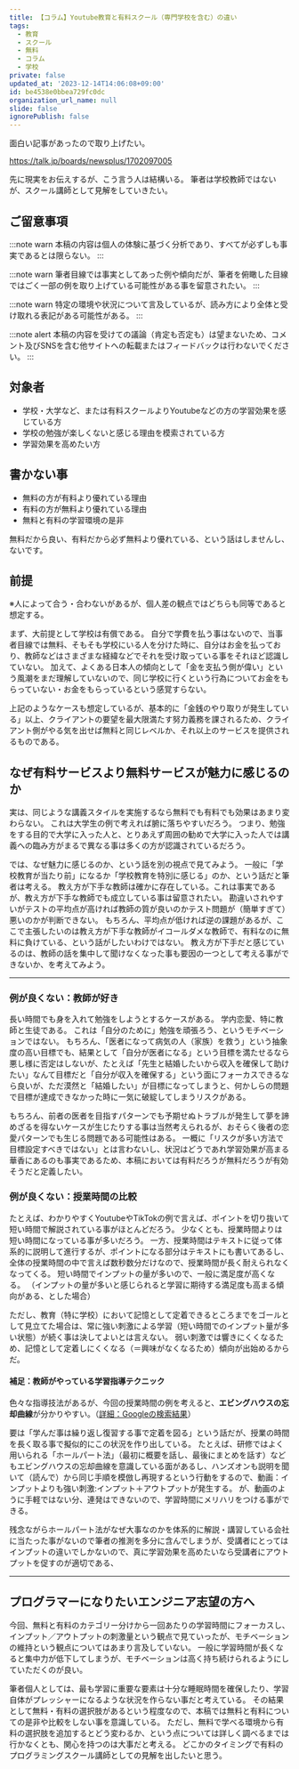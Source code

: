 ```yaml
---
title: 【コラム】Youtube教育と有料スクール（専門学校を含む）の違い
tags:
  - 教育
  - スクール
  - 無料
  - コラム
  - 学校
private: false
updated_at: '2023-12-14T14:06:08+09:00'
id: be4538e0bbea729fc0dc
organization_url_name: null
slide: false
ignorePublish: false
---
```

面白い記事があったので取り上げたい。

https://talk.jp/boards/newsplus/1702097005

先に現実をお伝えするが、こう言う人は結構いる。
筆者は学校教師ではないが、スクール講師として見解をしていきたい。

## ご留意事項
:::note warn
本稿の内容は個人の体験に基づく分析であり、すべてが必ずしも事実であるとは限らない。
:::

:::note warn
筆者目線では事実としてあった例や傾向だが、筆者を俯瞰した目線ではごく一部の例を取り上げている可能性がある事を留意されたい。
:::

:::note warn
特定の環境や状況について言及しているが、読み方により全体と受け取れる表記がある可能性がある。
:::

:::note alert
本稿の内容を受けての議論（肯定も否定も）は望まないため、コメント及びSNSを含む他サイトへの転載またはフィードバックは行わないでください。
:::

## 対象者
- 学校・大学など、または有料スクールよりYoutubeなどの方の学習効果を感じている方
- 学校の勉強が楽しくないと感じる理由を模索されている方
- 学習効果を高めたい方

## 書かない事
- 無料の方が有料より優れている理由
- 有料の方が無料より優れている理由
- 無料と有料の学習環境の是非

無料だから良い、有料だから必ず無料より優れている、という話はしませんし、ないです。

## 前提
※人によって合う・合わないがあるが、個人差の観点ではどちらも同等であると想定する。

まず、大前提として学校は有償である。
自分で学費を払う事はないので、当事者目線では無料、そもそも学校にいる人を分けた時に、自分はお金を払っており、教師などはさまざまな経緯などでそれを受け取っている事をそれほど認識していない。
加えて、よくある日本人の傾向として「金を支払う側が偉い」という風潮をまだ理解していないので、同じ学校に行くという行為についてお金をもらっていない・お金をもらっているという感覚すらない。

上記のようなケースも想定しているが、基本的に「金銭のやり取りが発生している」以上、クライアントの要望を最大限満たす努力義務を課されるため、クライアント側がやる気を出せば無料と同じレベルか、それ以上のサービスを提供されるものである。

## なぜ有料サービスより無料サービスが魅力に感じるのか
実は、同じような講義スタイルを実施するなら無料でも有料でも効果はあまり変わらない。
これは大学生の例で考えれば腑に落ちやすいだろう。
つまり、勉強をする目的で大学に入った人と、とりあえず周囲の勧めで大学に入った人では講義への臨み方がまるで異なる事は多くの方が認識されているだろう。

では、なぜ魅力に感じるのか、という話を別の視点で見てみよう。
一般に「学校教育が当たり前」になるか「学校教育を特別に感じる」のか、という話だと筆者は考える。
教え方が下手な教師は確かに存在している。これは事実であるが、教え方が下手な教師でも成立している事は留意されたい。
勘違いされやすいがテストの平均点が高ければ教師の質が良いのかテスト問題が（簡単すぎて）悪いのかが判断できない。
もちろん、平均点が低ければ逆の課題があるが、ここで主張したいのは教え方が下手な教師がイコールダメな教師で、有料なのに無料に負けている、という話がしたいわけではない。
教え方が下手だと感じているのは、教師の話を集中して聞けなくなった事も要因の一つとして考える事ができないか、を考えてみよう。

---

### 例が良くない：教師が好き
長い時間でも身を入れて勉強をしようとするケースがある。
学内恋愛、特に教師と生徒である。
これは「自分のために」勉強を頑張ろう、というモチベーションではない。
もちろん、「医者になって病気の人（家族）を救う」という抽象度の高い目標でも、結果として「自分が医者になる」という目標を満たせるなら悪し様に否定はしないが、たとえば「先生と結婚したいから収入を確保して助けたい」なんて目標だと「自分が収入を確保する」という面にフォーカスできるなら良いが、ただ漠然と「結婚したい」が目標になってしまうと、何かしらの問題で目標が達成できなかった時に一気に破綻してしまうリスクがある。

もちろん、前者の医者を目指すパターンでも予期せぬトラブルが発生して夢を諦めざるを得ないケースが生じたりする事は当然考えられるが、おそらく後者の恋愛パターンでも生じる問題である可能性はある。
一概に「リスクが多い方法で目標設定すべきではない」とは言わないし、状況はどうであれ学習効果が高まる華香にあるのも事実であるため、本稿においては有料だろうが無料だろうが有効そうだと定義したい。

### 例が良くない：授業時間の比較
たとえば、わかりやすくYoutubeやTikTokの例で言えば、ポイントを切り抜いて短い時間で解説されている事がほとんどだろう。
少なくとも、授業時間よりは短い時間になっている事が多いだろう。
一方、授業時間はテキストに従って体系的に説明して進行するが、ポイントになる部分はテキストにも書いてあるし、全体の授業時間の中で言えば数秒数分だけなので、授業時間が長く耐えられなくなってくる。
短い時間でインプットの量が多いので、一般に満足度が高くなる。
（インプットの量が多いと感じられると学習に期待する満足度も高まる傾向がある、とした場合）

ただし、教育（特に学校）において記憶として定着できるところまでをゴールとして見立てた場合は、常に強い刺激による学習（短い時間でのインプット量が多い状態）が続く事は決してよいとは言えない。
弱い刺激では響きにくくなるため、記憶として定着しにくくなる（＝興味がなくなるため）傾向が出始めるからだ。

#### 補足：教師がやっている学習指導テクニック
色々な指導技法があるが、今回の授業時間の例を考えると、**エビングハウスの忘却曲線**が分かりやすい。（[詳細：Googleの検索結果](https://www.google.co.jp/search?q=%E3%82%A8%E3%83%93%E3%83%B3%E3%82%B0%E3%83%8F%E3%82%A6%E3%82%B9%E3%81%AE%E5%BF%98%E5%8D%B4%E6%9B%B2%E7%B7%9A)）

要は「学んだ事は繰り返し復習する事で定着を図る」という話だが、授業の時間を長く取る事で擬似的にこの状況を作り出している。
たとえば、研修ではよく用いられる「ホールパート法」（最初に概要を話し、最後にまとめを話す）などもエビングハウスの忘却曲線を意識している面があるし、ハンズオンも説明を聞いて（読んで）から同じ手順を模倣し再現するという行動をするので、動画：インプットよりも強い刺激:インプット＋アウトプットが発生する。
が、動画のように手軽ではない分、連発はできないので、学習時間にメリハリをつける事ができる。

残念ながらホールパート法がなぜ大事なのかを体系的に解説・講習している会社に当たった事がないので筆者の推測を多分に含んでしまうが、受講者にとってはインプットの違いでしかないので、真に学習効果を高めたいなら受講者にアウトプットを促すのが適切である、

---

## プログラマーになりたいエンジニア志望の方へ
今回、無料と有料のカテゴリー分けから一回あたりの学習時間にフォーカスし、インプット／アウトプットの刺激量という観点で見ていったが、モチベーションの維持という観点についてはあまり言及していない。
一般に学習時間が長くなると集中力が低下してしまうが、モチベーションは高く持ち続けられるようにしていただくのが良い。

筆者個人としては、最も学習に重要な要素は十分な睡眠時間を確保したり、学習自体がプレッシャーになるような状況を作らない事だと考えている。
その結果として無料・有料の選択肢があるという程度なので、本稿では無料と有料についての是非や比較をしない事を意識している。
ただし、無料で学べる環境から有料の選択肢を追加するとどう変わるか、という点については詳しく調べるまでは行かなくとも、関心を持つのは大事だと考える。
どこかのタイミングで有料のプログラミングスクール講師としての見解を出したいと思う。
